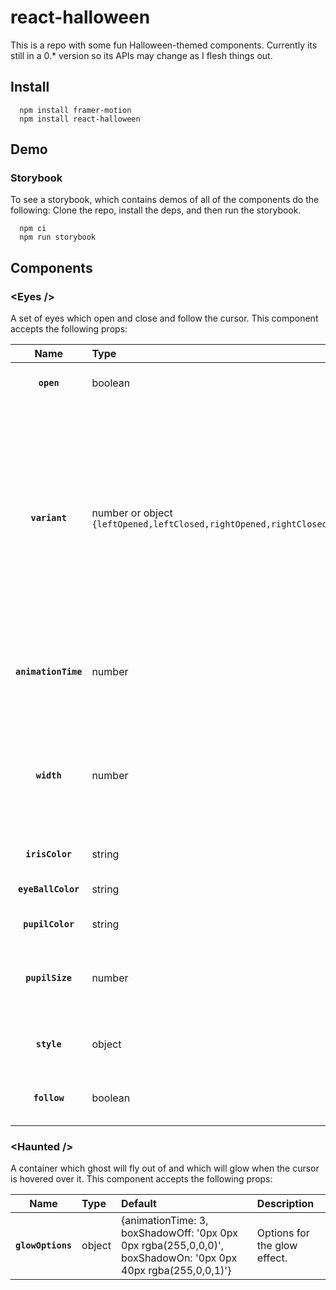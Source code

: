 # react-halloween

This is a repo with some fun Halloween-themed components. Currently its still in a 0.* version so its APIs may change as I flesh things out.

## Install

```
  npm install framer-motion
  npm install react-halloween
```

## Demo

### Storybook

To see a storybook, which contains demos of all of the components do the following: Clone the repo, install the deps, and then run the storybook.

```
  npm ci
  npm run storybook
```

## Components

### &lt;Eyes />

A set of eyes which open and close and follow the cursor. This component accepts the following props:

|Name|Type|Default|Description
|:--:|:-----|:--|:-----|
|**`open`**|boolean|true|Indicates if the eyes are open
|**`variant`**|number or object `{leftOpened,leftClosed,rightOpened,rightClosed}`|0|There are preset variants that determine the eye shape. If you enter a number it will use one of those, or you can pass in an object which defines the clip paths for the eye shape. 
|**`animationTime`**|number|1.5|Time it takes for the eyes to open or close in seconds.
|**`width`**|number|200|The width of the component. The underlying SVGs will size themselves depending on this.
|**`irisColor`**|string|"#333"|CSS color for the iris.
|**`eyeBallColor`**|string|"white"|CSS color for the eyeball.
|**`pupilColor`**|string|"white"|CSS color for the pupil.
|**`pupilSize`**|number|1|Number between 0 and 2, representing the pupil size.
|**`style`**|object|{}|Style props to spread onto the container.
|**`follow`**|boolean|true|If the eyes should follow the cursor.

### &lt;Haunted />

A container which ghost will fly out of and which will glow when the cursor is hovered over it.
This component accepts the following props:

|Name|Type|Default|Description
|:--:|:-----|:--|:-----|
|**`glowOptions`**|object|{animationTime: 3, boxShadowOff: '0px 0px 0px rgba(255,0,0,0)', boxShadowOn: '0px 0px 40px rgba(255,0,0,1)'}|Options for the glow effect.
